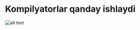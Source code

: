 # Kompilyatorlar qanday ishlaydi

![alt text](https://t2informatik.de/wp-content/uploads/2023/03/compiler.png)
